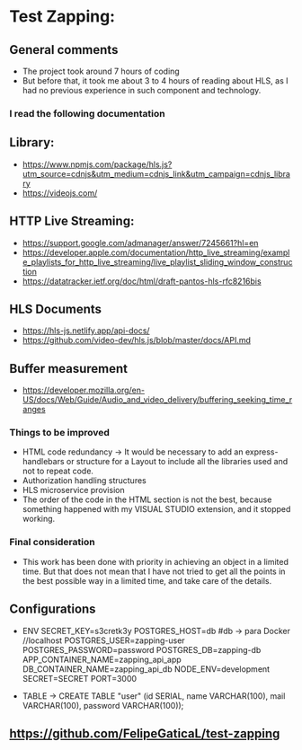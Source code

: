 # Test Zapping:

## General comments

- The project took around 7 hours of coding
- But before that, it took me about 3 to 4 hours of reading about HLS, as I had no previous experience in such component and technology.

### I read the following documentation

## Library:
- https://www.npmjs.com/package/hls.js?utm_source=cdnjs&utm_medium=cdnjs_link&utm_campaign=cdnjs_library
- https://videojs.com/

## HTTP Live Streaming:

- https://support.google.com/admanager/answer/7245661?hl=en
- https://developer.apple.com/documentation/http_live_streaming/example_playlists_for_http_live_streaming/live_playlist_sliding_window_construction
- https://datatracker.ietf.org/doc/html/draft-pantos-hls-rfc8216bis

## HLS Documents

- https://hls-js.netlify.app/api-docs/
- https://github.com/video-dev/hls.js/blob/master/docs/API.md

## Buffer measurement 

- https://developer.mozilla.org/en-US/docs/Web/Guide/Audio_and_video_delivery/buffering_seeking_time_ranges

### Things to be improved

- HTML code redundancy -> It would be necessary to add an express-handlebars or structure for a Layout to include all the libraries used and not to repeat code.
- Authorization handling structures
- HLS microservice provision
- The order of the code in the HTML section is not the best, because something happened with my VISUAL STUDIO extension, and it stopped working. 


### Final consideration

- This work has been done with priority in achieving an object in a limited time. But that does not mean that I have not tried to get all the points in the best possible way in a limited time, and take care of the details.

## Configurations

- ENV
SECRET_KEY=s3cretk3y
POSTGRES_HOST=db #db -> para Docker //localhost
POSTGRES_USER=zapping-user
POSTGRES_PASSWORD=password
POSTGRES_DB=zapping-db
APP_CONTAINER_NAME=zapping_api_app
DB_CONTAINER_NAME=zapping_api_db
NODE_ENV=development
SECRET=SECRET
PORT=3000

- TABLE -> CREATE TABLE "user" (id SERIAL, name VARCHAR(100), mail VARCHAR(100), password VARCHAR(100));

## https://github.com/FelipeGaticaL/test-zapping